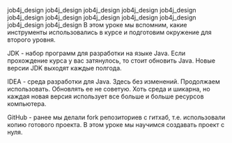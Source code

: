 job4j_design job4j_design job4j_design job4j_design job4j_design job4j_design
job4j_design job4j_design job4j_design job4j_design job4j_design job4j_design
В этом уроке мы вспомним, какие инструменты использовались в курсе и подготовим окружение для второго уровня.

JDK - набор программ для разработки на языке Java. Если прохождение курса у вас затянулось, то стоит обновить Java.
Новые версии JDK выходят каждые полгода.

IDEA - среда разработки для Java. Здесь без изменений. Продолжаем использовать. Обновлять ее не советую. Хоть среда и
шикарна, но каждая новая версия использует все больше и больше ресурсов компьютера.

GitHub - ранее мы делали fork репозиториев c гитхаб, т.е. использовали копию готового проекта. В этом уроке мы научимся
создавать проект с нуля.